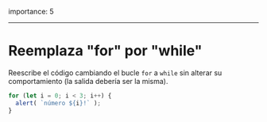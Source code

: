 importance: 5

---

# Reemplaza "for" por "while"

Reescribe el código cambiando el bucle `for` a `while` sin alterar su comportamiento (la salida debería ser la misma).

```js run
for (let i = 0; i < 3; i++) {
  alert( `número ${i}!` );
}
```

